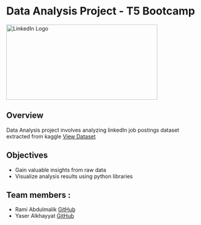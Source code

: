 # Data Analysis Project - T5 Bootcamp
<img src='https://download.logo.wine/logo/LinkedIn/LinkedIn-Logo.wine.png' alt='LinkedIn Logo' width=400 height=200>

## Overview
Data Analysis project involves analyzing linkedIn job postings dataset extracted from kaggle [View Dataset](https://www.kaggle.com/datasets/asaniczka/1-3m-linkedin-jobs-and-skills-2024?select=linkedin_job_postings.csv)

## Objectives
- Gain valuable insights from raw data
- Visualize analysis results using python libraries

## Team members :
- Rami Abdulmalik [GitHub]()
- Yaser Alkhayyat [GitHub]([https://](https://github.com/YaserKhy))
